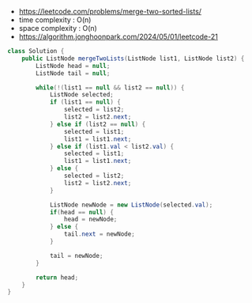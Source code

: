 - https://leetcode.com/problems/merge-two-sorted-lists/
- time complexity : O(n)
- space complexity : O(n)
- https://algorithm.jonghoonpark.com/2024/05/01/leetcode-21

```java
class Solution {
    public ListNode mergeTwoLists(ListNode list1, ListNode list2) {
        ListNode head = null;
        ListNode tail = null;

        while(!(list1 == null && list2 == null)) {
            ListNode selected;
            if (list1 == null) {
                selected = list2;
                list2 = list2.next;
            } else if (list2 == null) {
                selected = list1;
                list1 = list1.next;
            } else if (list1.val < list2.val) {
                selected = list1;
                list1 = list1.next;
            } else {
                selected = list2;
                list2 = list2.next;
            }

            ListNode newNode = new ListNode(selected.val);
            if(head == null) {
                head = newNode;
            } else {
                tail.next = newNode;
            }

            tail = newNode;
        }

        return head;
    }
}
```
